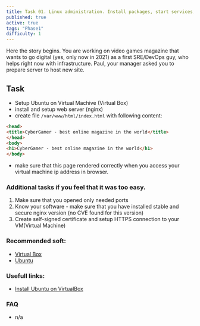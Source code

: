 ```yaml
---
title: Task 01. Linux administration. Install packages, start services, troubleshoot if something not working. VM on Virtualbox.
published: true
active: true
tags: "Phase1"
difficulty: 1
---
```


Here the story begins. You are working on video games magazine that wants to go digital (yes, only now in 2021) as a first SRE/DevOps guy, who helps right now with infrastructure. Paul, your manager asked you to prepare server to host new site.

<!--more-->

## Task

* Setup Ubuntu on Virtual Machive (Virtual Box)
* install and setup web server (nginx)
* create file `/var/www/html/index.html` with following content:

```html
<head>
<title>CyberGamer - best online magazine in the world</title>
</head>
<body>
<h1>CyberGamer - best online magazine in the world</h1>
</body>
```

* make sure that this page rendered correctly when you access your virtual machine ip address in browser.

### Additional tasks if you feel that it was too easy.
1. Make sure that you opened only needed ports
2. Know your software - make sure that you have installed stable and secure nginx version (no CVE found for this version)
3. Create self-signed certificate and setup HTTPS connection to your VM(Virtual Machine)

### Recommended soft:

* [Virtual Box](https://www.virtualbox.org/wiki/Downloads)
* [Ubuntu](https://releases.ubuntu.com/20.04/ubuntu-20.04.2-live-server-amd64.iso)

### Usefull links:

* [Install Ubuntu on VirtualBox](https://linuxhint.com/install_ubuntu_virtualbox_2004/#:~:text=Downloading%20Ubuntu%2020.04%20ISO%20Image%3A&text=Click%20on%20the%2064%2Dbit%20PC%20(AMD64)%20server%20install,The%20download%20should%20start.)

### FAQ
* n/a
